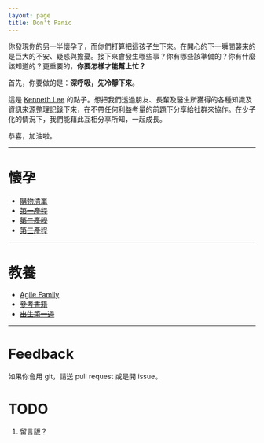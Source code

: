 ```yaml
---
layout: page
title: Don't Panic
---
```


你發現你的另一半懷孕了，而你們打算把這孩子生下來。在開心的下一瞬間襲來的是巨大的不安、疑惑與擔憂。接下來會發生哪些事？你有哪些該準備的？你有什麼該知道的？更重要的，**你要怎樣才能幫上忙？**

 首先，你要做的是：__深呼吸，先冷靜下來__。

這是 [Kenneth Lee](https://github.com/cyanglee) 的點子。想把我們透過朋友、長輩及醫生所獲得的各種知識及資訊來源整理記錄下來，在不帶任何利益考量的前題下分享給社群來協作。在少子化的情況下，我們能藉此互相分享所知，一起成長。

 恭喜，加油啦。

---

# 懷孕

* [購物清單](/shopping-list)
* ~~[第一產程](/)~~
* ~~[第二產程](/)~~
* ~~[第三產程](/)~~

---

# 教養

* [Agile Family](http://tedxtaipei.com/2013/12/bruce-feiler-agile-programming-for-your-family)
* ~~[參考書籍](/books)~~
* ~~[出生第一週](/)~~

---

# Feedback

如果你會用 git，請送 pull request 或是開 issue。

# TODO

1. 留言版？

